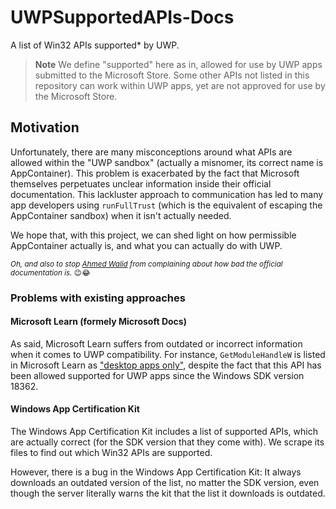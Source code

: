 # UWPSupportedAPIs-Docs
A list of Win32 APIs supported* by UWP.
> **Note**
> We define "supported" here as in, allowed for use by UWP apps submitted to the Microsoft Store.
> Some other APIs not listed in this repository can work within UWP apps,
> yet are not approved for use by the Microsoft Store.

## Motivation
Unfortunately, there are many misconceptions around what APIs are allowed within the "UWP sandbox" (actually a misnomer, its correct name is AppContainer). 
This problem is exacerbated by the fact that Microsoft themselves perpetuates unclear information inside their official documentation. 
This lackluster approach to communication has led to many app developers using `runFullTrust` (which is the equivalent of escaping the AppContainer sandbox) when it isn't actually needed.

We hope that, with this project, we can shed light on how permissible AppContainer actually is, and what you can actually do with UWP.

<sup>*Oh, and also to stop [Ahmed Walid](https://twitter.com/AhmedWalid605) from complaining about how bad the official documentation is.* 😉😂</sup>

### Problems with existing approaches
#### Microsoft Learn (formely Microsoft Docs)
As said, Microsoft Learn suffers from outdated or incorrect information when it comes to UWP compatibility.
For instance, `GetModuleHandleW` is listed in Microsoft Learn as ["desktop apps only"](https://learn.microsoft.com/en-us/windows/win32/api/libloaderapi/nf-libloaderapi-getmodulehandlew#requirements),
despite the fact that this API has been allowed supported for UWP apps since the Windows SDK version 18362.

#### Windows App Certification Kit
The Windows App Certification Kit includes a list of supported APIs, which are actually correct (for the SDK version that they come with). 
We scrape its files to find out which Win32 APIs are supported.

However, there is a bug in the Windows App Certification Kit: 
It always downloads an outdated version of the list, no matter the SDK version, 
even though the server literally warns the kit that the list it downloads is outdated.
